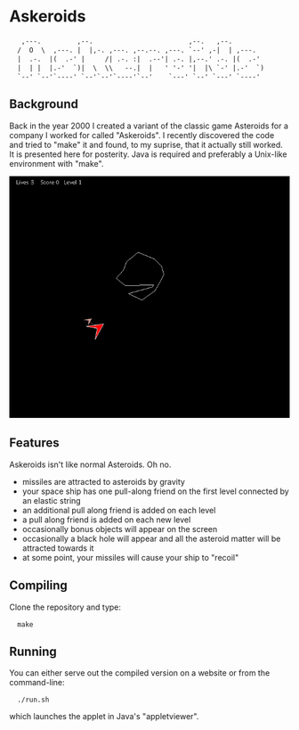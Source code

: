 # Askeroids

```
   ,---.         ,--.                        ,--.   ,--.        
  /  O  \  ,---. |  |,-. ,---. ,--.--. ,---. `--' ,-|  | ,---.  
  |  .-.  |(  .-' |     /| .-. :|  .--'| .-. |,--.' .-. |(  .-'  
  |  | |  |.-'  `)|  \  \\   --.|  |   ' '-' '|  |\ `-' |.-'  `) 
  `--' `--'`----' `--'`--'`----'`--'    `---' `--' `---' `----'  
```
## Background

Back in the year 2000 I created a variant of the classic game Asteroids for a company I worked for called "Askeroids". I recently discovered the code and tried to "make" it and found, to my suprise, that it actually still worked. It is presented here for posterity. Java is required and preferably a Unix-like environment with "make".

![Screenshot](https://github.com/glynnbird/askeroids/blob/master/askeroids_screen_shot.png?raw=true "Askeroids Screenshot")

## Features

Askeroids isn't like normal Asteroids. Oh no.

* missiles are attracted to asteroids by gravity
* your space ship has one pull-along friend on the first level connected by an elastic string
* an additional pull along friend is added on each level
* a pull along friend is added on each new level
* occasionally bonus objects will appear on the screen
* occasionally a black hole will appear and all the asteroid matter will be attracted towards it
* at some point, your missiles will cause your ship to "recoil"

## Compiling

Clone the repository and type:
```
  make
```

## Running

You can either serve out the compiled version on a website or from the command-line:

```
  ./run.sh
```

which launches the applet in Java's "appletviewer".
